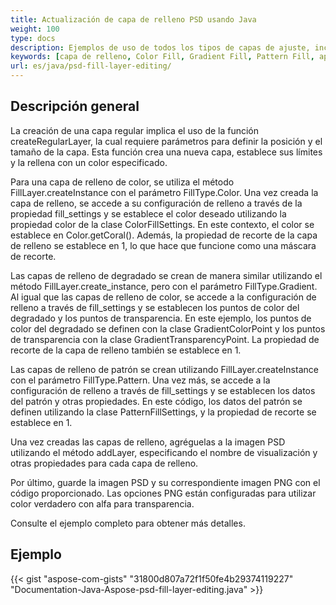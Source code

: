 ```yaml
---
title: Actualización de capa de relleno PSD usando Java
weight: 100
type: docs
description: Ejemplos de uso de todos los tipos de capas de ajuste, incluyendo Color Fill, Gradient Fill y Pattern Fill
keywords: [capa de relleno, Color Fill, Gradient Fill, Pattern Fill, api psd, java, código de ejemplo]
url: es/java/psd-fill-layer-editing/
---
```


## **Descripción general**

La creación de una capa regular implica el uso de la función createRegularLayer, la cual requiere parámetros para definir la posición y el tamaño de la capa. Esta función crea una nueva capa, establece sus límites y la rellena con un color especificado.

Para una capa de relleno de color, se utiliza el método FillLayer.createInstance con el parámetro FillType.Color. Una vez creada la capa de relleno, se accede a su configuración de relleno a través de la propiedad fill_settings y se establece el color deseado utilizando la propiedad color de la clase ColorFillSettings. En este contexto, el color se establece en Color.getCoral(). Además, la propiedad de recorte de la capa de relleno se establece en 1, lo que hace que funcione como una máscara de recorte.

Las capas de relleno de degradado se crean de manera similar utilizando el método FillLayer.create_instance, pero con el parámetro FillType.Gradient. Al igual que las capas de relleno de color, se accede a la configuración de relleno a través de fill_settings y se establecen los puntos de color del degradado y los puntos de transparencia. En este ejemplo, los puntos de color del degradado se definen con la clase GradientColorPoint y los puntos de transparencia con la clase GradientTransparencyPoint. La propiedad de recorte de la capa de relleno también se establece en 1.

Las capas de relleno de patrón se crean utilizando FillLayer.createInstance con el parámetro FillType.Pattern. Una vez más, se accede a la configuración de relleno a través de fill_settings y se establecen los datos del patrón y otras propiedades. En este código, los datos del patrón se definen utilizando la clase PatternFillSettings, y la propiedad de recorte se establece en 1.

Una vez creadas las capas de relleno, agréguelas a la imagen PSD utilizando el método addLayer, especificando el nombre de visualización y otras propiedades para cada capa de relleno.

Por último, guarde la imagen PSD y su correspondiente imagen PNG con el código proporcionado. Las opciones PNG están configuradas para utilizar color verdadero con alfa para transparencia.

Consulte el ejemplo completo para obtener más detalles.

## **Ejemplo**
{{< gist "aspose-com-gists" "31800d807a72f1f50fe4b29374119227" "Documentation-Java-Aspose-psd-fill-layer-editing.java" >}}
